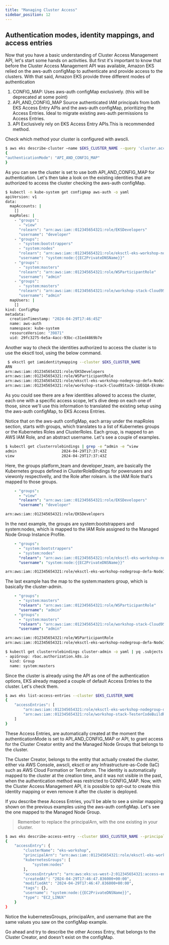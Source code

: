 ```yaml
---
title: "Managing Cluster Access"
sidebar_position: 12
---
```


## Authentication modes, identity mappings, and access entries

Now that you have a basic understanding of Cluster Access Management API, let's start some hands on activities. But first it's important to know that before the Cluster Access Management API was available, Amazon EKS relied on the aws-auth configMap to authenticate and provide access to the clusters. With that said, Amazon EKS provide three different modes of authentication

1. CONFIG_MAP: Uses aws-auth configMap exclusively. (this will be deprecated at some point)
2. API_AND_CONFIG_MAP Source authenticated IAM principals from both EKS Access Entry APIs and the aws-auth configMap, prioritizing the Access Entries. Ideal to migrate existing aws-auth permissions to Access Entries.
3. API Exclusively rely on EKS Access Entry APIs.This is recommended method.

Check which method your cluster is configured with awscli.

```bash
$ aws eks describe-cluster —name $EKS_CLUSTER_NAME --query 'cluster.accessConfig'
{
"authenticationMode": "API_AND_CONFIG_MAP"
}
```

As you can see the cluster is set to use both API_AND_CONFIG_MAP for authentication. Let's then take a look on the existing identities that are authorized to access the cluster checking the aws-auth configMap.

```bash
$ kubectl -n kube-system get configmap aws-auth -o yaml
apiVersion: v1
data:
  mapAccounts: |
    []
  mapRoles: |
    - "groups":
      - "view"
      "rolearn": "arn:aws:iam::012345654321:role/EKSDevelopers"
      "username": "developer"
    - "groups":
      - "system:bootstrappers"
      - "system:nodes"
      "rolearn": "arn:aws:iam::012345654321:role/eksctl-eks-workshop-nodegroup-defa-NodeInstanceRole-647HpxD4e9mr"
      "username": "system:node:{{EC2PrivateDNSName}}"
    - "groups":
      - "system:masters"
      "rolearn": "arn:aws:iam::012345654321:role/WSParticipantRole"
      "username": "admin"
    - "groups":
      - "system:masters"
      "rolearn": "arn:aws:iam::012345654321:role/workshop-stack-Cloud9Stack-1UEGQA-EksWorkshopC9Role-0GSFxRAwfFG1"
      "username": "admin"
  mapUsers: |
    []
kind: ConfigMap
metadata:
  creationTimestamp: "2024-04-29T17:46:45Z"
  name: aws-auth
  namespace: kube-system
  resourceVersion: "39871"
  uid: 29fc3275-6e5a-4acc-93bc-c31ed4869b7e
```

Another way to check the identities authorized to access the cluster is to use the eksctl tool, using the below command.

```bash
 $ eksctl get iamidentitymapping --cluster $EKS_CLUSTER_NAME
ARN                                                                                             USERNAME                                GROUPS                                  ACCOUNT
arn:aws:iam::012345654321:role/EKSDevelopers                                                    developer                               view
arn:aws:iam::012345654321:role/WSParticipantRole                                                admin                                   system:masters
arn:aws:iam::012345654321:role/eksctl-eks-workshop-nodegroup-defa-NodeInstanceRole-647HpxD4e9mr system:node:{{EC2PrivateDNSName}}       system:bootstrappers,system:nodes
arn:aws:iam::012345654321:role/workshop-stack-Cloud9Stack-1UEGQA-EksWorkshopC9Role-0GSFxRAwfFG1 admin                                   system:masters
```

As you could see there are a few identities allowed to access the cluster, each one with a specific access scope, let's dive deep on each one of those, since we'll use this information to translated the existing setup using the aws-auth configMap, to EKS Access Entries.

Notice that on the aws-auth configMap, each array under the mapRoles section, starts with groups, which translates to a list of Kubernetes groups or the Kubernetes Roles and ClusterRoles. Each group, is mapped to an AWS IAM Role, and an abstract username. Let's see a couple of examples.

```bash
$ kubectl get clusterrolebindings | grep -e ^admin -e ^view 
admin                    2024-04-29T17:37:43Z
view                     2024-04-29T17:37:43Z
```

Here, the groups platform_team and developer_team, are basically the Kubernetes groups defined in ClusterRoleBindings for powerusers and viewonly respectivelly, and the Role after rolearn. is the IAM Role that's mapped to those groups.

```yaml
    - "groups":
      - "view"
      "rolearn": "arn:aws:iam::012345654321:role/EKSDevelopers"
      "username": "developer"
```

```bash
arn:aws:iam::012345654321:role/EKSDevelopers                                                    developer                               view
```

In the next example, the groups are system:bootstrappers and system:nodes, which is mapped to the IAM Role assigned to the Managed Node Group Instance Profile.

```yaml
    - "groups":
      - "system:bootstrappers"
      - "system:nodes"
      "rolearn": "arn:aws:iam::012345654321:role/eksctl-eks-workshop-nodegroup-defa-NodeInstanceRole-647HpxD4e9mr"
      "username": "system:node:{{EC2PrivateDNSName}}"
```

```bash
arn:aws:iam::012345654321:role/eksctl-eks-workshop-nodegroup-defa-NodeInstanceRole-647HpxD4e9mr system:node:{{EC2PrivateDNSName}}       system:bootstrappers,system:nodes
```

The last example has the map to the system:masters group, which is basically the cluster-admin.

```yaml
    - "groups":
      - "system:masters"
      "rolearn": "arn:aws:iam::012345654321:role/WSParticipantRole"
      "username": "admin"
    - "groups":
      - "system:masters"
      "rolearn": "arn:aws:iam::012345654321:role/workshop-stack-Cloud9Stack-1UEGQA-EksWorkshopC9Role-0GSFxRAwfFG1"
      "username": "admin"
```

```bash
arn:aws:iam::012345654321:role/WSParticipantRole                                                admin                                   system:masters
arn:aws:iam::012345654321:role/eksctl-eks-workshop-nodegroup-defa-NodeInstanceRole-647HpxD4e9mr system:node:{{EC2PrivateDNSName}}       system:bootstrappers,system:nodes
```

```bash
$ kubectl get clusterrolebindings cluster-admin -o yaml | yq .subjects
- apiGroup: rbac.authorization.k8s.io
  kind: Group
  name: system:masters
```

Since the cluster is already using the API as one of the authentication options, EKS already mapped a couple of  default Access Entries to the cluster. Let's check them.

```bash
$ aws eks list-access-entries --cluster $EKS_CLUSTER_NAME 
{
    "accessEntries": [
        "arn:aws:iam::012345654321:role/eksctl-eks-workshop-nodegroup-defa-NodeInstanceRole-647HpxD4e9mr",
        "arn:aws:iam::012345654321:role/workshop-stack-TesterCodeBuildRoleC9232875-RyhCKIXckZri"
    ]
}
```

These Access Entries, are automatically created at the moment the authenticationMode is set to API_AND_CONFIG_MAP or API, to grant access for the Cluster Creator entity and the Managed Node Groups that belongs to the cluster.

The Cluster Creator, belongs to the entity that actually created the cluster, either via AWS Console, awscli, eksctl or any Infrastructure-as-Code (IaC) such as AWS Cloud Formation or Terraform. The identity is automatically mapped to the cluster at the creation time, and it was not visible in the past, when the authentication method was restricted to  CONFIG_MAP. Now, with the Cluster Access Management API, it is possible to opt-out to create this identity mapping or even remove it after the cluster is deployed.

If you describe these Access Entries, you'll be able to see a similar mapping shown on the previous examples using the aws-auth configMap. Let's see the one mapped to the Managed Node Group.

> Remember to replace the principalArn, with the one existing in your cluster.

```bash
$ aws eks describe-access-entry --cluster $EKS_CLUSTER_NAME --principal-arn arn:aws:iam::012345654321:role/eksctl-eks-workshop-nodegroup-defa-NodeInstanceRole-647HpxD4e9mr
{
    "accessEntry": {
        "clusterName": "eks-workshop",
        "principalArn": "arn:aws:iam::012345654321:role/eksctl-eks-workshop-nodegroup-defa-NodeInstanceRole-647HpxD4e9mr",
        "kubernetesGroups": [
            "system:nodes"
        ],
        "accessEntryArn": "arn:aws:eks:us-west-2:012345654321:access-entry/eks-workshop/role/012345654321/eksctl-eks-workshop-nodegroup-defa-NodeInstanceRole-647HpxD4e9mr/dcc7957b-b333-5c6b-f487-f7538085d799",
        "createdAt": "2024-04-29T17:46:47.836000+00:00",
        "modifiedAt": "2024-04-29T17:46:47.836000+00:00",
        "tags": {},
        "username": "system:node:{{EC2PrivateDNSName}}",
        "type": "EC2_LINUX"
    }
}
```

Notice the kubernetesGroups, principalArn, and username that are the same values you saw on the configMap example.

Go ahead and try to describe the other Access Entry, that belongs to the Cluster Creator, and doesn't exist on the configMap.
